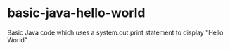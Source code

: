 # basic-java-hello-world
Basic Java code which uses a system.out.print statement to display "Hello World"
